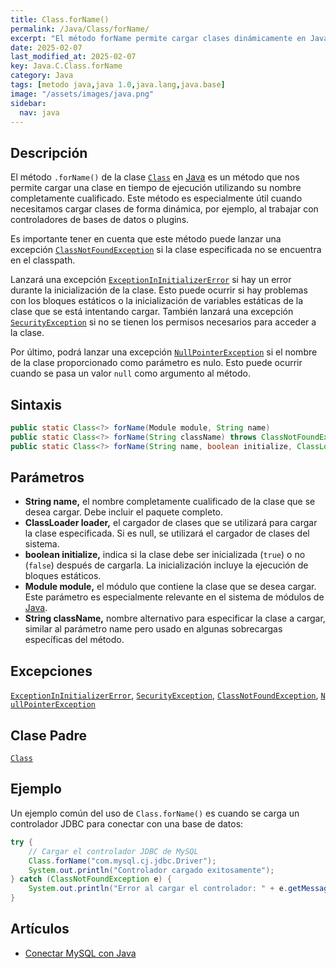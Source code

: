 ```yaml
---
title: Class.forName()
permalink: /Java/Class/forName/
excerpt: "El método forName permite cargar clases dinámicamente en Java durante la ejecución."
date: 2025-02-07
last_modified_at: 2025-02-07
key: Java.C.Class.forName
category: Java
tags: [metodo java,java 1.0,java.lang,java.base]
image: "/assets/images/java.png"
sidebar:
  nav: java
---
```


## Descripción


El método `.forName()` de la clase [`Class`](https://www.w3api.com/Java/Class/) en [Java](https://www.manualweb.net/java/) es un método que nos permite cargar una clase en tiempo de ejecución utilizando su nombre completamente cualificado. Este método es especialmente útil cuando necesitamos cargar clases de forma dinámica, por ejemplo, al trabajar con controladores de bases de datos o plugins.


Es importante tener en cuenta que este método puede lanzar una excepción [`ClassNotFoundException`](https://w3api.com/Java/ClassNotFoundException/) si la clase especificada no se encuentra en el classpath.


Lanzará una excepción [`ExceptionInInitializerError`](https://w3api.com/Java/ExceptionInInitializerError/) si hay un error durante la inicialización de la clase. Esto puede ocurrir si hay problemas con los bloques estáticos o la inicialización de variables estáticas de la clase que se está intentando cargar. También lanzará una excepción [`SecurityException`](https://w3api.com/Java/SecurityException/) si no se tienen los permisos necesarios para acceder a la clase.


Por último, podrá lanzar una excepción [`NullPointerException`](https://w3api.com/Java/NullPointerException/) si el nombre de la clase proporcionado como parámetro es nulo. Esto puede ocurrir cuando se pasa un valor `null` como argumento al método.


## Sintaxis


```java
public static Class<?> forName(Module module, String name)
public static Class<?> forName(String className) throws ClassNotFoundException
public static Class<?> forName(String name, boolean initialize, ClassLoader loader) throws ClassNotFoundException
```


## Parámetros 

- **String name,** el nombre completamente cualificado de la clase que se desea cargar. Debe incluir el paquete completo.
- **ClassLoader loader,** el cargador de clases que se utilizará para cargar la clase especificada. Si es null, se utilizará el cargador de clases del sistema.
- **boolean initialize,** indica si la clase debe ser inicializada (`true`) o no (`false`) después de cargarla. La inicialización incluye la ejecución de bloques estáticos.
- **Module module,** el módulo que contiene la clase que se desea cargar. Este parámetro es especialmente relevante en el sistema de módulos de [Java](https://www.manualweb.net/java/).
- **String className,** nombre alternativo para especificar la clase a cargar, similar al parámetro name pero usado en algunas sobrecargas específicas del método.

## Excepciones


[`ExceptionInInitializerError`](https://w3api.com/Java/ExceptionInInitializerError/), [`SecurityException`](https://w3api.com/Java/SecurityException/), [`ClassNotFoundException`](https://w3api.com/Java/ClassNotFoundException/), [`NullPointerException`](https://w3api.com/Java/NullPointerException/)


## Clase Padre


[`Class`](https://www.w3api.com/Java/Class/)


## Ejemplo


Un ejemplo común del uso de `Class.forName()` es cuando se carga un controlador JDBC para conectar con una base de datos:


```java
try {
    // Cargar el controlador JDBC de MySQL
    Class.forName("com.mysql.cj.jdbc.Driver");
    System.out.println("Controlador cargado exitosamente");
} catch (ClassNotFoundException e) {
    System.out.println("Error al cargar el controlador: " + e.getMessage());
}
```


## Artículos

- [Conectar MySQL con Java](https://lineadecodigo.com/java/conectar-mysql-java/)
